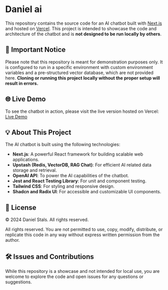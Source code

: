 # Daniel ai

This repository contains the source code for an AI chatbot built with [Next.js](https://nextjs.org/) and hosted on [Vercel](https://vercel.com/). This project is intended to showcase the code and architecture of the chatbot and is **not designed to be run locally by others**.

## 🚨 Important Notice

Please note that this repository is meant for demonstration purposes only. It is configured to run in a specific environment with custom environment variables and a pre-structured vector database, which are not provided here. **Cloning or running this project locally without the proper setup will result in errors.**

## 🌐 Live Demo

To see the chatbot in action, please visit the live version hosted on Vercel: [Live Demo](https://danielstals.nl/)

## 💡 About This Project

The AI chatbot is built using the following technologies:

- **Next.js**: A powerful React framework for building scalable web applications.
- **Upstash (Redis, VectorDB, RAG Chat)**: For efficient AI related data storage and retrieval.
- **OpenAI API**: To power the AI capabilities of the chatbot.
- **Jest and React Testing Library**: For unit and component testing.
- **Tailwind CSS**: For styling and responsive design.
- **Shadcn and Radix UI**: For accessible and customizable UI components.

## 📜 License

© 2024 Daniel Stals. All rights reserved.

All rights reserved. You are not permitted to use, copy, modify, distribute, or replicate this code in any way without express written permission from the author.

## 🛠️ Issues and Contributions

While this repository is a showcase and not intended for local use, you are welcome to explore the code and open issues for any questions or suggestions.
